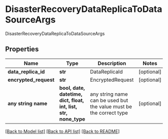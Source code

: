 # DisasterRecoveryDataReplicaToDataSourceArgs

DisasterRecoveryDataReplicaToDataSourceArgs

## Properties
Name | Type | Description | Notes
------------ | ------------- | ------------- | -------------
**data_replica_id** | **str** | DataReplicaId | [optional] 
**encrypted_request** | **str** | EncryptedRequest | [optional] 
**any string name** | **bool, date, datetime, dict, float, int, list, str, none_type** | any string name can be used but the value must be the correct type | [optional]

[[Back to Model list]](../README.md#documentation-for-models) [[Back to API list]](../README.md#documentation-for-api-endpoints) [[Back to README]](../README.md)


